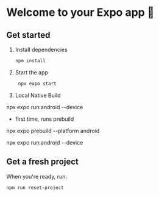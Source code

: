 # Welcome to your Expo app 👋

## Get started

1. Install dependencies

   ```bash
   npm install
   ```

2. Start the app

   ```bash
    npx expo start
   ```

3. Local Native Build

npx expo run:android --device 
- first time, runs prebuild

npx expo prebuild --platform android

npx expo run:android --device

## Get a fresh project

When you're ready, run:

```bash
npm run reset-project
```
